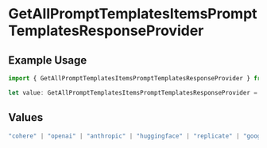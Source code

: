 # GetAllPromptTemplatesItemsPromptTemplatesResponseProvider

## Example Usage

```typescript
import { GetAllPromptTemplatesItemsPromptTemplatesResponseProvider } from "@orq-ai/node/models/operations";

let value: GetAllPromptTemplatesItemsPromptTemplatesResponseProvider = "jina";
```

## Values

```typescript
"cohere" | "openai" | "anthropic" | "huggingface" | "replicate" | "google" | "google-ai" | "azure" | "aws" | "anyscale" | "perplexity" | "groq" | "fal" | "leonardoai" | "nvidia" | "jina"
```